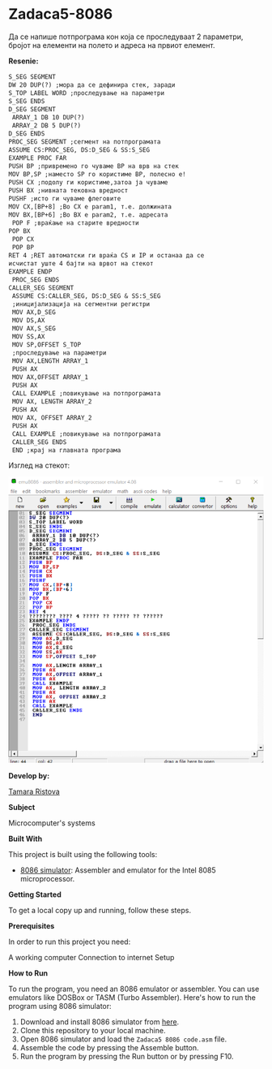 # Zadaca5-8086

Да се напише потпрограма кон која се проследуваат 2 параметри, бројот на елементи на полето и адреса на
првиот елемент. 


**Resenie:** 

```
S_SEG SEGMENT
DW 20 DUP(?) ;мора да се дефинира стек, заради
S_TOP LABEL WORD ;проследување на параметри
S_SEG ENDS
D_SEG SEGMENT
 ARRAY_1 DB 10 DUP(?)
 ARRAY_2 DB 5 DUP(?)
D_SEG ENDS
PROC_SEG SEGMENT ;сегмент на потпрограмата
ASSUME CS:PROC_SEG, DS:D_SEG & SS:S_SEG
EXAMPLE PROC FAR
PUSH BP ;привремено го чуваме BP на врв на стек
MOV BP,SP ;наместо SP го користиме BP, полесно е!
PUSH CX ;подолу ги користиме,затоа ја чуваме
PUSH BX ;нивната тековна вредност
PUSHF ;исто ги чуваме флеговите
MOV CX,[BP+8] ;Во CX е param1, т.е. должината
MOV BX,[BP+6] ;Во BX е param2, т.е. адресата
 POP F ;враќање на старите вредности
POP BX
 POP CX
 POP BP
RET 4 ;RET автоматски ги враќа CS и IP и останаа да се
исчистат уште 4 бајти на врвот на стекот
EXAMPLE ENDP
 PROC_SEG ENDS
CALLER_SEG SEGMENT
 ASSUME CS:CALLER_SEG, DS:D_SEG & SS:S_SEG
 ;иницијализација на сегментни регистри
 MOV AX,D_SEG
 MOV DS,AX
 MOV AX,S_SEG
 MOV SS,AX
 MOV SP,OFFSET S_TOP
 ;проследување на параметри
 MOV AX,LENGTH ARRAY_1
 PUSH AX
 MOV AX,OFFSET ARRAY_1
 PUSH AX
 CALL EXAMPLE ;повикување на потпрограмата
 MOV AX, LENGTH ARRAY_2
 PUSH AX
 MOV AX, OFFSET ARRAY_2
 PUSH AX
 CALL EXAMPLE ;повикување на потпрограмата
 CALLER_SEG ENDS
 END ;крај на главната програма

```
Изглед на стекот: 

![Screenshot (1)](https://github.com/Ristova123/Zadaca5-8086/blob/main/Zadaca5%208086%20code.png)

**Develop by:**

[Tamara Ristova ](https://github.com/Ristova123)


**Subject**

Microcomputer's systems

**Built With**

This project is built using the following tools:

- [8086 simulator](https://emu8086-microprocessor-emulator.en.softonic.com/?ex=RAMP-2046.0): Assembler and emulator for the Intel 8085 microprocessor.

**Getting Started**

To get a local copy up and running, follow these steps.

**Prerequisites**

In order to run this project you need:

A working computer
Connection to internet
Setup

**How to Run**

To run the program, you need an 8086 emulator or assembler. You can use emulators like DOSBox or TASM (Turbo Assembler). Here's how to run the program using 8086 simulator:

1. Download and install 8086 simulator from [here](https://emu8086-microprocessor-emulator.en.softonic.com/?ex=RAMP-2046.0).
2. Clone this repository to your local machine.
3. Open 8086 simulator and load the `Zadaca5 8086 code.asm` file.
4. Assemble the code by pressing the Assemble button.
5. Run the program by pressing the Run button or by pressing F10.
